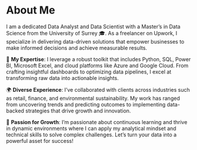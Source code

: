 # About Me







I am a dedicated Data Analyst and Data Scientist with a Master’s in Data Science from the University of Surrey 🎓. As a freelancer on Upwork, I specialize in delivering data-driven solutions that empower businesses to make informed decisions and achieve measurable results.

🔧 **My Expertise**:
I leverage a robust toolkit that includes Python, SQL, Power BI, Microsoft Excel, and cloud platforms like Azure and Google Cloud. From crafting insightful dashboards to optimizing data pipelines, I excel at transforming raw data into actionable insights.

🌍 **Diverse Experience**:
I’ve collaborated with clients across industries such as retail, finance, and environmental sustainability. My work has ranged from uncovering trends and predicting outcomes to implementing data-backed strategies that drive growth and innovation.

🚀 **Passion for Growth**:
I’m passionate about continuous learning and thrive in dynamic environments where I can apply my analytical mindset and technical skills to solve complex challenges. Let’s turn your data into a powerful asset for success!